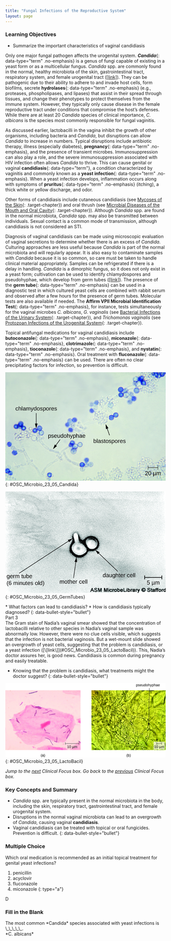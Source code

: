 ```yaml
---
title: "Fungal Infections of the Reproductive System"
layout: page
---
```



### Learning Objectives

* Summarize the important characteristics of vaginal candidiasis

Only one major fungal pathogen affects the urogenital system. ***Candida***{: data-type="term" .no-emphasis} is a genus of fungi capable of existing in a yeast form or as a multicellular fungus. *Candida* spp. are commonly found in the normal, healthy microbiota of the skin, gastrointestinal tract, respiratory system, and female urogenital tract ([\[link\]](#OSC_Microbio_23_05_Candida)). They can be pathogenic due to their ability to adhere to and invade host cells, form biofilms, secrete **hydrolases**{: data-type="term" .no-emphasis} (e.g., proteases, phospholipases, and lipases) that assist in their spread through tissues, and change their phenotypes to protect themselves from the immune system. However, they typically only cause disease in the female reproductive tract under conditions that compromise the host’s defenses. While there are at least 20 *Candida* species of clinical importance, *C. albicans* is the species most commonly responsible for fungal vaginitis.

As discussed earlier, lactobacilli in the vagina inhibit the growth of other organisms, including bacteria and *Candida*, but disruptions can allow *Candida* to increase in numbers. Typical disruptions include antibiotic therapy, illness (especially diabetes), **pregnancy**{: data-type="term" .no-emphasis}, and the presence of transient microbes. Immunosuppression can also play a role, and the severe immunosuppression associated with HIV infection often allows *Candida* to thrive. This can cause genital or vaginal **candidiasis**{: data-type="term"}, a condition characterized by vaginitis and commonly known as a **yeast infection**{: data-type="term" .no-emphasis}. When a yeast infection develops, inflammation occurs along with symptoms of **pruritus**{: data-type="term" .no-emphasis} (itching), a thick white or yellow discharge, and odor.

Other forms of candidiasis include cutaneous candidiasis (see [Mycoses of the Skin](/m58909){: .target-chapter}) and oral thrush (see [Microbial Diseases of the Mouth and Oral Cavity](/m58925){: .target-chapter}). Although *Candida* spp. are found in the normal microbiota, *Candida* spp. may also be transmitted between individuals. Sexual contact is a common mode of transmission, although candidiasis is not considered an STI.

Diagnosis of vaginal candidiasis can be made using microscopic evaluation of vaginal secretions to determine whether there is an excess of *Candida*. Culturing approaches are less useful because *Candida* is part of the normal microbiota and will regularly appear. It is also easy to contaminate samples with *Candida* because it is so common, so care must be taken to handle clinical material appropriately. Samples can be refrigerated if there is a delay in handling. *Candida* is a dimorphic fungus, so it does not only exist in a yeast form; cultivation can be used to identify chlamydospores and pseudohyphae, which develop from germ tubes ([\[link\]](#OSC_Microbio_23_05_GermTubes)). The presence of the **germ tube**{: data-type="term" .no-emphasis} can be used in a diagnostic test in which cultured yeast cells are combined with rabbit serum and observed after a few hours for the presence of germ tubes. Molecular tests are also available if needed. The **Affirm VPII Microbial Identification Test**{: data-type="term" .no-emphasis}, for instance, tests simultaneously for the vaginal microbes *C. albicans*, *G. vaginalis* (see [Bacterial Infections of the Urinary System](/m58918){: .target-chapter}), and *Trichomonas vaginalis* (see [Protozoan Infections of the Urogenital System](/m58922){: .target-chapter}).

Topical antifungal medications for vaginal candidiasis include **butoconazole**{: data-type="term" .no-emphasis}, **miconazole**{: data-type="term" .no-emphasis}, **clotrimazole**{: data-type="term" .no-emphasis}, **tioconazole**{: data-type="term" .no-emphasis}, and **nystatin**{: data-type="term" .no-emphasis}. Oral treatment with **fluconazole**{: data-type="term" .no-emphasis} can be used. There are often no clear precipitating factors for infection, so prevention is difficult.

 ![a) micrograph showing long strands with dark blue spheres labeled chlamydospores on the tips of the strands. Smaller clear spheres in clusters on the strand are labeled blastospores.](../resources/OSC_Microbio_23_05_Candida.jpg "Candida blastospores (asexual spores that result from budding) and chlamydospores (resting spores produced through asexual reproduction) are visible in this micrograph. (credit: modification of work by Centers for Disease Control and Prevention)"){: #OSC_Microbio_23_05_Candida}

![Micrograph of two circular cells attached to each other; one is labeled daughter cell and the other is labeled mother cell. The mother cell has a small protrusion labeled germ tube (6 minutes old).](../resources/OSC_Microbio_23_05_GermTubes.jpg "Candida can produce germ tubes, like the one in this micrograph, that develop into hyphae. (credit: modification of work by American Society for Microbiology)"){: #OSC_Microbio_23_05_GermTubes}

<div data-type="note" class="microbiology check-your-understanding" markdown="1">
* What factors can lead to candidiasis?
* How is candidiasis typically diagnosed?
{: data-bullet-style="bullet"}

</div>

<div data-type="note" class="microbiology clinical-focus" markdown="1">
<div data-type="title">
Part 3
</div>
The Gram stain of Nadia’s vaginal smear showed that the concentration of lactobacilli relative to other species in Nadia’s vaginal sample was abnormally low. However, there were no clue cells visible, which suggests that the infection is not bacterial vaginosis. But a wet-mount slide showed an overgrowth of yeast cells, suggesting that the problem is candidiasis, or a yeast infection ([\[link\]](#OSC_Microbio_23_05_LactoBacil)). This, Nadia’s doctor assures her, is good news. Candidiasis is common during pregnancy and easily treatable.

* Knowing that the problem is candidiasis, what treatments might the doctor suggest?
{: data-bullet-style="bullet"}

![a) micrograph of large pink cell with a nucleus and smaller pink rod shaped cells. B) Micrograph of long tubes labeled pseudohyphae.](../resources/OSC_Microbio_23_05_LactoBacil.jpg "(a) Lactobacilli are visible as gram-positive rods on and around this squamous epithelial cell. (b) This wet mount prepared with KOH shows Candida albicans pseudohyphae and squamous epithelial cells in a vaginal sample from a patient with candidiasis. (credit a: modification of work by Centers for Disease Control and Prevention; credit b: modification of work by Mikael H&#xE4;ggstr&#xF6;m)"){: #OSC_Microbio_23_05_LactoBacil}


*Jump to the [next](/m58922#fs-id1167661250757) Clinical Focus box. Go back to the [previous](/m58919#fs-id1167660157566) Clinical Focus box.*

</div>

### Key Concepts and Summary

* *Candida* spp. are typically present in the normal microbiota in the body, including the skin, respiratory tract, gastrointestinal tract, and female urogenital system.
* Disruptions in the normal vaginal microbiota can lead to an overgrowth of *Candida*, causing vaginal **candidiasis**.
* Vaginal candidiasis can be treated with topical or oral fungicides. Prevention is difficult.
{: data-bullet-style="bullet"}

### Multiple Choice

<div data-type="exercise">
<div data-type="problem" markdown="1">
Which oral medication is recommended as an initial topical treatment for genital yeast infections?

1.  penicillin
2.  acyclovir
3.  fluconazole
4.  miconazole
{: type="a"}

</div>
<div data-type="solution" markdown="1">
D

</div>
</div>

### Fill in the Blank

<div data-type="exercise">
<div data-type="problem" markdown="1">
The most common *Candida* species associated with yeast infections is \_\_\_\_\_.

</div>
<div data-type="solution" markdown="1">
*C. albicans*

</div>
</div>

